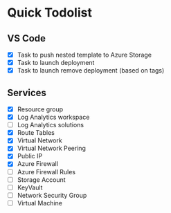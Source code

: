 # Quick Todolist

## VS Code

- [X] Task to push nested template to Azure Storage
- [X] Task to launch deployment
- [X] Task to launch remove deployment (based on tags)

## Services

- [X] Resource group
- [X] Log Analytics workspace
- [ ] Log Analytics solutions
- [X] Route Tables
- [X] Virtual Network
- [X] Virtual Network Peering
- [X] Public IP
- [X] Azure Firewall
- [ ] Azure Firewall Rules
- [ ] Storage Account
- [ ] KeyVault
- [ ] Network Security Group
- [ ] Virtual Machine
